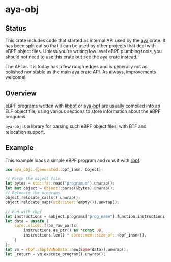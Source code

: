 # aya-obj

## Status

This crate includes code that started as internal API used by
the [aya] crate. It has been split out so that it can be used by
other projects that deal with eBPF object files. Unless you're writing
low level eBPF plumbing tools, you should not need to use this crate
but see the [aya] crate instead.

The API as it is today has a few rough edges and is generally not as
polished nor stable as the main [aya] crate API. As always,
improvements welcome!

[aya]: https://github.com/aya-rs/aya

## Overview

eBPF programs written with [libbpf] or [aya-bpf] are usually compiled
into an ELF object file, using various sections to store information
about the eBPF programs.

`aya-obj` is a library for parsing such eBPF object files, with BTF and
relocation support.

[libbpf]: https://github.com/libbpf/libbpf
[aya-bpf]: https://github.com/aya-rs/aya

## Example

This example loads a simple eBPF program and runs it with [rbpf].

```rust
use aya_obj::{generated::bpf_insn, Object};

// Parse the object file
let bytes = std::fs::read("program.o").unwrap();
let mut object = Object::parse(&bytes).unwrap();
// Relocate the programs
object.relocate_calls().unwrap();
object.relocate_maps(std::iter::empty()).unwrap();

// Run with rbpf
let instructions = &object.programs["prog_name"].function.instructions;
let data = unsafe {
    core::slice::from_raw_parts(
        instructions.as_ptr() as *const u8,
        instructions.len() * core::mem::size_of::<bpf_insn>(),
    )
};
let vm = rbpf::EbpfVmNoData::new(Some(data)).unwrap();
let _return = vm.execute_program().unwrap();
```

[rbpf]: https://github.com/qmonnet/rbpf
